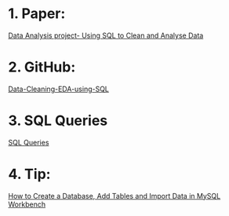 # 1. Paper:

[Data Analysis project- Using SQL to Clean and Analyse Data](https://medium.com/@Armonia1999/data-analysis-project-using-sql-to-clean-and-analyse-data-64a24e84b730)


# 2. GitHub:

[Data-Cleaning-EDA-using-SQL](https://github.com/Armonia1999/Data-Cleaning-EDA-using-SQL)

# 3. SQL Queries

[SQL Queries](https://github.com/Armonia1999/Data-Cleaning-EDA-using-SQL/blob/main/project2.sql)

# 4. Tip:

[How to Create a Database, Add Tables and Import Data in MySQL Workbench](https://www.youtube.com/watch?v=OnXB3ZRrOW0)


